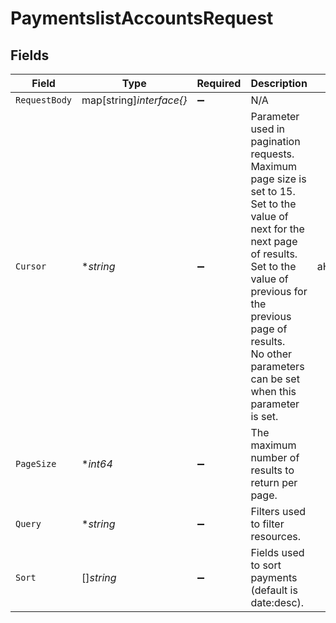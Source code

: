 # PaymentslistAccountsRequest


## Fields

| Field                                                                                                                                                                                                                                                    | Type                                                                                                                                                                                                                                                     | Required                                                                                                                                                                                                                                                 | Description                                                                                                                                                                                                                                              | Example                                                                                                                                                                                                                                                  |
| -------------------------------------------------------------------------------------------------------------------------------------------------------------------------------------------------------------------------------------------------------- | -------------------------------------------------------------------------------------------------------------------------------------------------------------------------------------------------------------------------------------------------------- | -------------------------------------------------------------------------------------------------------------------------------------------------------------------------------------------------------------------------------------------------------- | -------------------------------------------------------------------------------------------------------------------------------------------------------------------------------------------------------------------------------------------------------- | -------------------------------------------------------------------------------------------------------------------------------------------------------------------------------------------------------------------------------------------------------- |
| `RequestBody`                                                                                                                                                                                                                                            | map[string]*interface{}*                                                                                                                                                                                                                                 | :heavy_minus_sign:                                                                                                                                                                                                                                       | N/A                                                                                                                                                                                                                                                      |                                                                                                                                                                                                                                                          |
| `Cursor`                                                                                                                                                                                                                                                 | **string*                                                                                                                                                                                                                                                | :heavy_minus_sign:                                                                                                                                                                                                                                       | Parameter used in pagination requests. Maximum page size is set to 15.<br/>Set to the value of next for the next page of results.<br/>Set to the value of previous for the previous page of results.<br/>No other parameters can be set when this parameter is set.<br/> | aHR0cHM6Ly9nLnBhZ2UvTmVrby1SYW1lbj9zaGFyZQ==                                                                                                                                                                                                             |
| `PageSize`                                                                                                                                                                                                                                               | **int64*                                                                                                                                                                                                                                                 | :heavy_minus_sign:                                                                                                                                                                                                                                       | The maximum number of results to return per page.<br/>                                                                                                                                                                                                   |                                                                                                                                                                                                                                                          |
| `Query`                                                                                                                                                                                                                                                  | **string*                                                                                                                                                                                                                                                | :heavy_minus_sign:                                                                                                                                                                                                                                       | Filters used to filter resources.<br/>                                                                                                                                                                                                                   |                                                                                                                                                                                                                                                          |
| `Sort`                                                                                                                                                                                                                                                   | []*string*                                                                                                                                                                                                                                               | :heavy_minus_sign:                                                                                                                                                                                                                                       | Fields used to sort payments (default is date:desc).                                                                                                                                                                                                     |                                                                                                                                                                                                                                                          |
